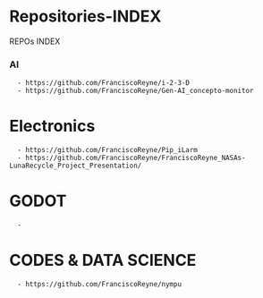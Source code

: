 # Repositories-INDEX
REPOs INDEX


### AI

      - https://github.com/FranciscoReyne/i-2-3-D
      - https://github.com/FranciscoReyne/Gen-AI_concepto-monitor

      

# Electronics
      - https://github.com/FranciscoReyne/Pip_iLarm
      - https://github.com/FranciscoReyne/FranciscoReyne_NASAs-LunaRecycle_Project_Presentation/


# GODOT

      -


# CODES & DATA SCIENCE

      - https://github.com/FranciscoReyne/nympu
      
